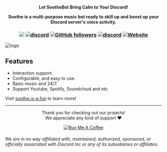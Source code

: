 <div align="center">
  <strong>
      <p>Let SootheBot Bring Calm to Your Discord!</p>
    <p>Soothe is a multi-purpose music bot ready to skill up and boost up your Discord server's voice activity.</p>
  </strong>
<h3 align="center">

![](https://visitor-badge.laobi.icu/badge?page_id=lrmn7.lrmn7&)
[![discord](https://img.shields.io/badge/Invite_Bot-5865F2.svg?&style=flat-square&logo=discord&logoColor=white&link=https://discord.com/oauth2/authorize?response_type=code&client_id=1135657945653313566&scope=guilds.join%20bot%20applications.commands&permissions=826818161680&redirect_uri=https%3A%2F%2Fsoothe.is-a.fun%2Fthanks)](https://discord.com/oauth2/authorize?response_type=code&client_id=1135657945653313566&scope=guilds.join%20bot%20applications.commands&permissions=826818161680&redirect_uri=https%3A%2F%2Fsoothe.is-a.fun%2Fthanks)
[![GitHub followers](https://img.shields.io/github/followers/soothe-bot?label=Follow&style=social)](https://github.com/soothe-bot)
[![discord](https://img.shields.io/badge/Join_Discord-5865F2.svg?&style=flat-square&logo=discord&logoColor=white&link=https://discord.gg/WFfjrQxnfH)](https://discord.gg/WFfjrQxnfH)
[![Website](https://img.shields.io/badge/Website-Visit%20Now-blue?style=flat&logo=About.me&logoColor=white)](https://soothe.is-a.fun)

</h3>
</div>

![logo](/assets/soothebot.gif)

## Features
- Interaction support.
- Configurable, and easy to use.
- Basic music and 24/7.
- Support Youtube, Spotify, Soundcloud and etc

Visit [soothe.is-a.fun](https://soothe.is-a.fun/) to learn more!

----
<div style="text-align: center;">
  <p>Thank you for checking out our projects!<br>We appreciate any kind of support ❤️</p>
  
  <a href="https://www.buymeacoffee.com/LRMN">
    <img src="https://www.buymeacoffee.com/assets/img/custom_images/orange_img.png" alt="Buy Me A Coffee">
  </a>
</div>



###### We are in no way affiliated with, maintained, authorized, sponsored, or officially associated with Discord Inc or any of its subsidiaries or affiliates.
<!-- Heavily inspired by https://github.com/crunchy-lab !-->